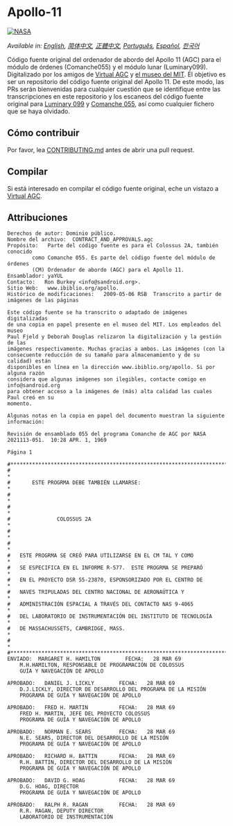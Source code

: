 # Apollo-11
[![NASA][1]][2]

*Available in: [English][EN], [简体中文][ZH_CN], [正體中文][ZH_TW], [Português][PT_BR], [Español][ES], [한국어][KO_KR]*

Código fuente original del ordenador de abordo del Apollo 11 (AGC)
para el módulo de órdenes (Comanche055) y el módulo lunar (Luminary099).
Digitalizado por los amigos de [Virtual AGC][3] y [el museo del MIT][4].
El objetivo es ser un repositorio del código fuente original del Apollo 11.
De este modo, las PRs serán bienvenidas para cualquier cuestión que se
identifique entre las transcripciones en este repositorio y los escaneos
del código fuente original para [Luminary 099][5] y 
[Comanche 055][6], así como cualquier fichero que se haya olvidado.

## Cómo contribuir
Por favor, lea [CONTRIBUTING.md][7] antes de abrir una pull request.

## Compilar
Si está interesado en compilar el código fuente original, eche un vistazo a
[Virtual AGC][8].

## Attribuciones
```plain
Derechos de autor: Dominio público.
Nombre del archivo:  CONTRACT_AND_APPROVALS.agc
Propósito:   Parte del código fuente es para el Colossus 2A, también conocido
        como Comanche 055. Es parte del código fuente del módulo de órdenes
        (CM) Ordenador de abordo (AGC) para el Apollo 11.
Ensamblador: yaYUL
Contacto:   Ron Burkey <info@sandroid.org>.
Sitio Web:   www.ibiblio.org/apollo.
Histórico de modificaciones:   2009-05-06 RSB  Transcrito a partir de imágenes de las páginas 

Este código fuente se ha transcrito o adaptado de imágenes digitalizadas
de una copia en papel presente en el museo del MIT. Los empleados del museo
Paul Fjeld y Deborah Douglas relizaron la digitalización y la gestión de las
imágenes respectivamente. Muchas gracias a ambos. Las imágenes (con la
consecuente reducción de su tamaño para almacenamiento y de su calidad) están
disponibles en línea en la dirección www.ibiblio.org/apollo. Si por alguna razón
considera que algunas imágenes son ilegibles, contacte comigo en info@sandroid.org
para obtener acceso a la imágenes de (más) alta calidad las cuales Paul creó en su
momento.

Algunas notas en la copia en papel del documento muestran la siguiente información:

Revisión de ensamblado 055 del programa Comanche de AGC por NASA
2021113-051.  10:28 APR. 1, 1969

Página 1

#************************************************************************
#                                                                       *
#       ESTE PROGRMA DEBE TAMBIÉN LLAMARSE:                             *
#                                                                       *
#                                                                       *
#               COLOSSUS 2A                                             *
#                                                                       *
#                                                                       *
#   ESTE PROGRMA SE CREÓ PARA UTILIZARSE EN EL CM TAL Y COMO            *
#   SE ESPECIFICA EN EL INFORME R-577.  ESTE PROGRMA SE PREPARÓ         *
#   EN EL PROYECTO DSR 55-23870, ESPONSORIZADO POR EL CENTRO DE         *
#   NAVES TRIPULADAS DEL CENTRO NACIONAL DE AERONAÚTICA Y               *
#   ADMINISTRACIÓN ESPACIAL A TRAVÉS DEL CONTACTO NAS 9-4065            *
#   DEL LABORATORIO DE INSTRUMENTACIÓN DEL INSTITUTO DE TECNOLOGÍA      *
#   DE MASSACHUSSETS, CAMBRIDGE, MASS.                                  *
#                                                                       *
#************************************************************************
ENVIADO:  MARGARET H. HAMILTON        FECHA:   28 MAR 69
    M.H.HAMILTON, RESPONSABLE DE PROGRAMACIÓN DE COLOSSUS
    GUÍA Y NAVEGACIÓN DE APOLLO

APROBADO:   DANIEL J. LICKLY        FECHA:   28 MAR 69
    D.J.LICKLY, DIRECTOR DE DESARROLLO DEL PROGRAMA DE LA MISIÓN
    PROGRAMA DE GUÍA Y NAVEGACIÓN DE APOLLO

APROBADO:   FRED H. MARTIN          FECHA:   28 MAR 69
    FRED H. MARTIN, JEFE DEL PROYECTO COLOSSUS
    PROGRAMA DE GUÍA Y NAVEGACIÓN DE APOLLO

APROBADO:   NORMAN E. SEARS         FECHA:   28 MAR 69
    N.E. SEARS, DIRECTOR DEL DESARROLLO DE LA MISIÓN
    PROGRAMA DE GUÍA Y NAVEGACIÓN DE APOLLO

APROBADO:   RICHARD H. BATTIN       FECHA:   28 MAR 69
    R.H. BATTIN, DIRECTOR DEL DESARROLLO DE LA MISIÓN
    PROGRAMA DE GUÍA Y NAVEGACIÓN DE APOLLO

APROBADO:   DAVID G. HOAG           FECHA:   28 MAR 69
    D.G. HOAG, DIRECTOR
    PROGRAMA DE GUÍA Y NAVEGACIÓN DE APOLLO

APROBADO:   RALPH R. RAGAN          FECHA:   28 MAR 69
    R.R. RAGAN, DEPUTY DIRECTOR
    LABORATORIO DE INSTRUMENTACIÓN
```

[EN]:README.md
[ZH_CN]:README.zh_cn.md
[ZH_TW]:README.zh_tw.md
[PT_BR]:README.pt_br.md
[KO_KR]:README.ko_kr.md
[ES]:README.es.md
[1]:https://cdn.rawgit.com/aleen42/badges/c9246f74/src/nasa.svg
[2]:https://www.nasa.gov/mission_pages/apollo/missions/apollo11.html
[3]:http://www.ibiblio.org/apollo/
[4]:http://web.mit.edu/museum/
[5]:http://www.ibiblio.org/apollo/ScansForConversion/Luminary099/
[6]:http://www.ibiblio.org/apollo/ScansForConversion/Comanche055/
[7]:https://github.com/chrislgarry/Apollo-11/blob/master/CONTRIBUTING.md
[8]:https://github.com/rburkey2005/virtualagc
